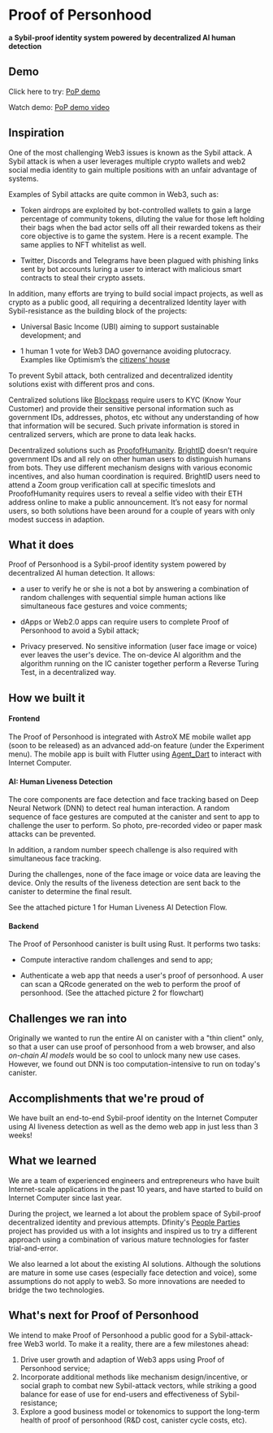 # Proof of Personhood

**a Sybil-proof identity system powered by decentralized AI human detection**

## Demo

Click here to try: [PoP demo](https://yakuo-miaaa-aaaai-acjfq-cai.ic0.app/)

Watch demo: [PoP demo video](https://www.youtube.com/embed/aDZQ94zmZg8)

## Inspiration

One of the most challenging Web3 issues is known as the Sybil attack.  A Sybil attack is when a user leverages multiple crypto wallets and web2 social media identity to gain multiple positions with an unfair advantage of systems.

Examples of Sybil attacks are quite common in Web3, such as:

- Token airdrops are exploited by bot-controlled wallets to gain a large percentage of community tokens, diluting the value for those left holding their bags when the bad actor sells off all their rewarded tokens as their core objective is to game the system. Here is a recent example. The same applies to NFT whitelist as well.

- Twitter, Discords and Telegrams have been plagued with phishing links sent by bot accounts luring a user to interact with malicious smart contracts to steal their crypto assets.

In addition, many efforts are trying to build social impact projects, as well as crypto as a public good, all requiring a decentralized Identity layer with Sybil-resistance as the building block of the projects:

- Universal Basic Income (UBI) aiming to support sustainable development; and

- 1 human 1 vote for Web3 DAO governance avoiding plutocracy. Examples like Optimism’s the [citizens’ house](https://twitter.com/optimismPBC/status/1519001576677036032?s=20&t=rlLHdqA1JokWVC4HKxO2jA)

To prevent Sybil attack, both centralized and decentralized identity solutions exist with different pros and cons.

Centralized solutions like [Blockpass](https://www.blockpass.org/) require users to KYC (Know Your Customer) and provide their sensitive personal information such as government IDs, addresses, photos, etc without any understanding of how that information will be secured. Such private information is stored in centralized servers, which are prone to data leak hacks.

Decentralized solutions such as [ProofofHumanity](https://www.proofofhumanity.id/). [BrightID](https://www.brightid.org/) doesn’t require government IDs and all rely on other human users to distinguish humans from bots. They use different mechanism designs with various economic incentives, and also human coordination is required. BrightID users need to attend a Zoom group verification call at specific timeslots and ProofofHumanity requires users to reveal a selfie video with their ETH address online to make a public announcement. It’s not easy for normal users, so both solutions have been around for a couple of years with only modest success in adaption.

## What it does

Proof of Personhood is a Sybil-proof identity system powered by decentralized AI human detection. It allows:  

- a user to verify he or she is not a bot by answering a combination of random challenges with sequential simple human actions like simultaneous face gestures and voice comments;

- dApps or Web2.0 apps can require users to complete Proof of Personhood to avoid a Sybil attack;

- Privacy preserved. No sensitive information (user face image or voice) ever leaves the user's device. The on-device AI algorithm and the algorithm running on the IC canister together perform a Reverse Turing Test, in a decentralized way. 

## How we built it

#### Frontend

The Proof of Personhood is integrated with AstroX ME mobile wallet app (soon to be released) as an advanced add-on feature (under the Experiment menu). The mobile app is built with Flutter using [Agent_Dart](https://github.com/AstroxNetwork/agent_dart) to interact with Internet Computer. 

#### AI: Human Liveness Detection  

The core components are face detection and face tracking based on Deep Neural Network (DNN) to detect real human interaction. A random sequence of face gestures are computed at the canister and sent to app to challenge the user to perform. So photo, pre-recorded video or paper mask attacks can be prevented. 

In addition, a random number speech challenge is also required with simultaneous face tracking. 

During the challenges, none of the face image or voice data are leaving the device. Only the results of the liveness detection are sent back to the canister to determine the final result. 

See the attached picture 1 for Human Liveness AI Detection Flow.

#### Backend

The Proof of Personhood canister is built using Rust. It performs two tasks: 

- Compute interactive random challenges and send to app;

- Authenticate a web app that needs a user's proof of personhood. A user can scan a QRcode generated on the web to perform the proof of personhood. (See the attached picture 2 for flowchart)

## Challenges we ran into

Originally we wanted to run the entire AI on canister with a "thin client" only, so that a user can use proof of personhood from a web browser, and also *on-chain AI models* would be so cool to unlock many new use cases. However, we found out DNN is too computation-intensive to run on today's canister. 

## Accomplishments that we're proud of

We have built an end-to-end Sybil-proof identity on the Internet Computer using AI liveness detection as well as the demo web app in just less than 3 weeks!

## What we learned

We are a team of experienced engineers and entrepreneurs who have built Internet-scale applications in the past 10 years, and have started to build on Internet Computer since last year. 

During the project, we learned a lot about the problem space of Sybil-proof decentralized identity and previous attempts. Dfinity's [People Parties](https://forum.dfinity.org/t/long-term-r-d-people-parties-proof-of-human-proposal/9636) project has provided us with a lot insights and  inspired us to try a different approach using a combination of various mature technologies for faster trial-and-error. 

We also learned a lot about the existing AI solutions. Although the solutions are mature in some use cases (especially face detection and voice), some assumptions do not apply to web3. So more innovations are needed to bridge the two technologies.  

## What's next for Proof of Personhood

We intend to make Proof of Personhood a public good for a Sybil-attack-free Web3 world. To make it a reality, there are a few milestones ahead: 

1. Drive user growth and adaption of Web3 apps using Proof of Personhood service;
2. Incorporate additional methods like mechanism design/incentive, or social graph to combat new Sybil-attack vectors, while striking a good balance for ease of use for end-users and effectiveness of Sybil-resistance;
3. Explore a good business model or tokenomics to support the long-term health of proof of personhood (R&D cost, canister cycle costs, etc).
